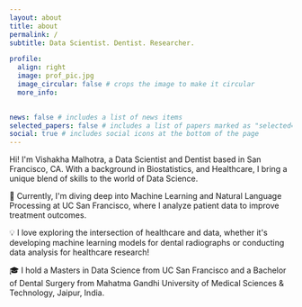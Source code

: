 ```yaml
---
layout: about
title: about
permalink: /
subtitle: Data Scientist. Dentist. Researcher.

profile:
  align: right
  image: prof_pic.jpg
  image_circular: false # crops the image to make it circular
  more_info: 
    

news: false # includes a list of news items
selected_papers: false # includes a list of papers marked as "selected={true}"
social: true # includes social icons at the bottom of the page
---
```

Hi! I'm Vishakha Malhotra, a Data Scientist and Dentist based in San Francisco, CA. With a background in Biostatistics, and Healthcare, I bring a unique blend of skills to the world of Data Science.

🚀 Currently, I'm diving deep into Machine Learning and Natural Language Processing at UC San Francisco, where I analyze patient data to improve treatment outcomes.

💡 I love exploring the intersection of healthcare and data, whether it's developing machine learning models for dental radiographs or conducting data analysis for healthcare research!

🎓 I hold a Masters in Data Science from UC San Francisco and a Bachelor of Dental Surgery from Mahatma Gandhi University of Medical Sciences & Technology, Jaipur, India.
